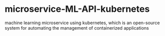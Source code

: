 # microservice-ML-API-kubernetes
machine learning microservice using kubernetes, which is an open-source system for automating the management of containerized applications
